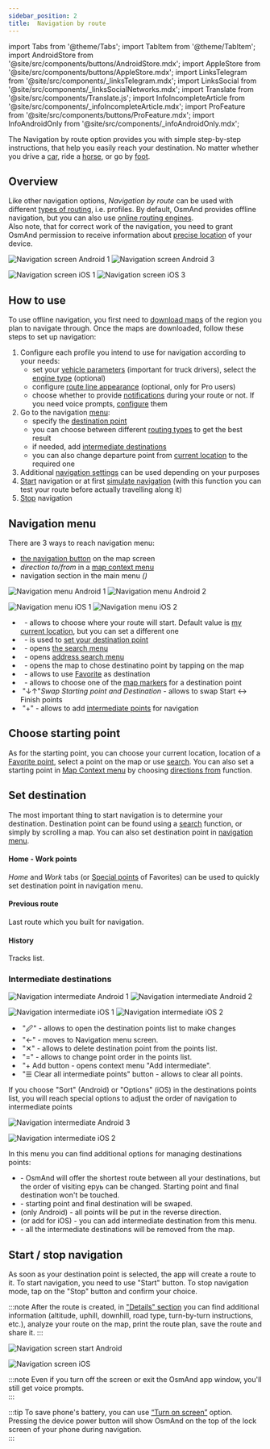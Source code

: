 ```yaml
---
sidebar_position: 2
title:  Navigation by route
---
```


import Tabs from '@theme/Tabs';
import TabItem from '@theme/TabItem';
import AndroidStore from '@site/src/components/buttons/AndroidStore.mdx';
import AppleStore from '@site/src/components/buttons/AppleStore.mdx';
import LinksTelegram from '@site/src/components/_linksTelegram.mdx';
import LinksSocial from '@site/src/components/_linksSocialNetworks.mdx';
import Translate from '@site/src/components/Translate.js';
import InfoIncompleteArticle from '@site/src/components/_infoIncompleteArticle.mdx';
import ProFeature from '@site/src/components/buttons/ProFeature.mdx';
import InfoAndroidOnly from '@site/src/components/_infoAndroidOnly.mdx';

<InfoIncompleteArticle/>

The Navigation by route option provides you with simple step-by-step instructions, that help you easily reach your destination. No matter whether you drive a [car](./routing/car-based-routing.md), ride a [horse](./routing/horse-ski-routing.md), or go by [foot](./routing/pedestrian-routing.md).  

## Overview

Like other navigation options, *Navigation by route* can be used with different [types of routing](./routing/index.md), i.e. profiles. By default, OsmAnd provides offline navigation, but you can also use [online routing engines](./routing/online-routing.md).  
Also note, that for correct work of the navigation, you need to grant OsmAnd permission to receive information about [precise location](../start-with/first-steps.md#permission-to-access-the-location) of your device.

<Tabs groupId="operating-systems">

<TabItem value="android" label="Android">  

![Navigation screen Android 1](@site/static/img/navigation/route/navigation_by_route_andr_1.png) ![Navigation screen Android 3](@site/static/img/navigation/route/navigation_by_route_andr_3.png)

</TabItem>

<TabItem value="ios" label="iOS">

![Navigation screen iOS 1](@site/static/img/navigation/route/navigation_by_route_ios_1.png) ![Navigation screen iOS 3](@site/static/img/navigation/route/navigation_by_route_ios_3.png)

</TabItem>

</Tabs>

## How to use

To use offline navigation, you first need to [download maps](../start-with/download-maps.md) of the region you plan to navigate through. Once the maps are downloaded, follow these steps to set up navigation:  

1. Configure each profile you intend to use for navigation according to your needs:  
    - set your [vehicle parameters](../personal/profiles/#vehicle-parameters) (important for truck drivers), select the [engine type](../navigation/#select-engine-type) (optional)
    - configure [route line appearance](./route-line-appearance) (optional, only for Pro users)  
    - choose whether to provide [notifications](./voice-navigation) during your route or not. If you need voice prompts, [configure](./voice-navigation.md#settings-of-voice-prompts) them
2. Go to the navigation [menu](#navigation-menu):
    - specify the [destination point](#set-destination)
    - you can choose between different [routing types](./routing/index.md) to get the best result
    - if needed, add [intermediate destinations](#intermediate-destinations)
    - you can also change departure point from [current location](../map/interact-with-map#my-location--zoom) to the required one
3. Additional [navigation settings](./index.md#navigation-settings) can be used depending on your purposes
4. [Start](#start--stop-navigation) navigation or at first [simulate navigation](./index.md#simulate-navigation) (with this function you can test your route before actually travelling along it)
5. [Stop](#start--stop-navigation) navigation

## Navigation menu  

There are 3 ways to reach navigation menu:

- [the navigation button](../widgets/map-buttons.md#directions) on the map screen  
- *direction to/from* in a [map context menu](../map/map-context-menu#directions-to--from)  
- navigation section in the main menu  *(<Translate android="true" ids="shared_string_menu,shared_string_navigation"/>)*

<Tabs groupId="operating-systems">

<TabItem value="android" label="Android">

![Navigation menu Android 1](@site/static/img/navigation/route/navigation_by_route_menu_andr_1.png) ![Navigation menu Android 2](@site/static/img/navigation/route/navigation_by_route_menu_andr_2.png)

</TabItem>

<TabItem value="ios" label="iOS">

![Navigation menu iOS 1](@site/static/img/navigation/route/navigation_by_route_menu_ios_2.png) ![Navigation menu iOS 2](@site/static/img/navigation/route/navigation_by_route_menu_ios_1.png)

</TabItem>

</Tabs>

- &nbsp;_<Translate android="true" ids="shared_string_my_location"/>_ - allows to choose where your route will start. Default value is [my current location](../map/interact-with-map.md#my-location--zoom), but you can set a different one
- &nbsp;_<Translate android="true" ids="add_destination_point"/>_ - is used to [set your destination point](#set-destination)
- &nbsp;_<Translate android="true" ids="search_button"/>_ - opens [the search menu](../search/index.md)
- &nbsp;_<Translate android="true" ids="shared_string_address"/>_ - opens [address search menu](../search/search-address.md)
- &nbsp;_<Translate android="true" ids="shared_string_select_on_map"/>_ - opens the map to chose destinatino point by tapping on the map
- &nbsp;_<Translate android="true" ids="shared_string_favorites"/>_ - allows to use [Favorite](../personal/favorites.md) as destination
- &nbsp;_<Translate android="true" ids="shared_string_markers"/>_ - allows to choose one of the [map markers](../personal/markers.md) for a destination point
- &nbsp;"&#8595;&#8593;"_Swap Starting point and Destination_ - allows to swap Start <-> Finish points
- &nbsp;"&#43;" - allows to add [intermediate points](../widgets/nav-widgets.md#intermediate-destination) for navigation

## Choose starting point

As for the starting point, you can choose your current location, location of a [Favorite point](../map/point-layers-on-map.md#favorites), select a point on the map or use [search](../search/index.md). You can also set a starting point in [Map Context menu](../map/map-context-menu.md) by choosing [directions from](../map/map-context-menu.md#directions-to--from) function.  

## Set destination

The most important thing to start navigation is to determine your destination. Destination point can be found using a [search](../search/index.md#overview) function, or simply by scrolling a map. You can also set destination point in [navigation menu](#navigation-menu).  

#### Home - Work points

_Home_ and _Work_ tabs (or [Special points](../personal/favorites.md#special-favorites-personal) of Favorites)  can be used to quickly set destination point in navigation menu.  

#### Previous route

Last route which you built for navigation.

#### History

Tracks list.

### Intermediate destinations

<Tabs groupId="operating-systems">

<TabItem value="android" label="Android">

![Navigation intermediate Android 1](@site/static/img/navigation/route/navigation_interpoints_android.png) ![Navigation intermediate Android 2](@site/static/img/navigation/route/navigation_interpoints_android_2.png)

</TabItem>

<TabItem value="ios" label="iOS">

![Navigation intermediate iOS 1](@site/static/img/navigation/route/navigation_by_route_intermediate_ios_1.png) ![Navigation intermediate iOS 2](@site/static/img/navigation/route/navigation_by_route_intermediate_ios_2.png)

</TabItem>

</Tabs>

- &nbsp;"&#x1F589;" - allows to open the destination points list to make changes
- &nbsp;"&#8592;" - moves to Navigation menu screen.
- &nbsp;"&#10005;" - allows to delete destination point from the points list.
- &nbsp;"&#61;" - allows to change point order in the points list.
- &nbsp;"&#43; Add button - opens context menu "Add intermediate".
- &nbsp;"&#9776; Clear all intermediate points" button - allows to clear all points.

If you choose "Sort" (Android) or "Options" (iOS) in the destinations points list, you will reach special options to adjust the order of navigation to intermediate points

<Tabs groupId="operating-systems">

<TabItem value="android" label="Android">

![Navigation intermediate Android 3](@site/static/img/navigation/route/navigation_interpoints_android_3.png)

</TabItem>

<TabItem value="ios" label="iOS">

![Navigation intermediate iOS 2](@site/static/img/navigation/route/navigation_by_route_intermediate_ios_3.png)

</TabItem>

</Tabs>

In this menu you can find additional options for managing destinations points:
-  *<Translate android="true" ids="intermediate_items_sort_by_distance"/>* - OsmAnd will offer the shortest route between all your destinations, but the order of visiting еруь can be changed. Starting point and final destination won't be touched.
-  *<Translate android="true" ids="switch_start_finish"/>* - starting point and final destination will be swaped.  
-  *<Translate android="true" ids="reverse_all_points"/>* (only Android) - all points will be put in the reverse direction.
-  *<Translate android="true" ids="add_intermediate_point"/>* (or add *<Translate ios="true" ids="add_waypoint_short"/>* for iOS) - you can add intermediate destination from this menu.
-  *<Translate android="true" ids="clear_all_intermediates"/>* - all the intermediate destinations will be removed from the map.

## Start / stop navigation

As soon as your destination point is selected, the app will create a route to it. To start navigation, you need to use "Start" button. To stop navigation mode, tap on the "Stop" button and confirm your choice.  

:::note
After the route is created, in ["Details" section](../navigation/index.md#route-details) you can find additional information (altitude, uphill, downhill, road type, turn-by-turn instructions, etc.), analyze your route on the map, print the route plan, save the route and share it.
:::

<Tabs groupId="operating-systems">

<TabItem value="android" label="Android">

![Navigation screen start Android](@site/static/img/navigation/route/navigation_start_android.png)

</TabItem>

<TabItem value="ios" label="iOS">

![Navigation screen iOS](@site/static/img/navigation/route/navigation_start_ios.png)

</TabItem>

</Tabs>

:::note
Even if you turn off the screen or exit the OsmAnd app window, you'll still get voice prompts.  
:::

:::tip
To save phone's battery, you can use [“Turn on screen”](..//personal/profiles.md#appearance) option. Pressing the device power button will show OsmAnd on the top of the lock screen of your phone during navigation.  
:::